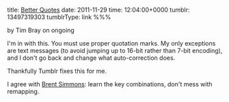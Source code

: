 title: [Better Quotes](http://www.tbray.org/ongoing/When/201x/2011/11/17/Quotes#comments)
date: 2011-11-29
time: 12:04:00+0000
tumblr: 13497319303
tumblrType: link
%%%

by Tim Bray on ongoing

I'm in with this. You must use proper quotation marks. My only exceptions are text messages (to avoid jumping up to 16-bit rather than 7-bit encoding), and I don't go back and change what auto-correction does.

Thankfully Tumblr fixes this for me.

I agree with [Brent Simmons](http://inessential.com/2011/11/20/tim_on_curly_quotes): learn the key combinations, don't mess with remapping.
